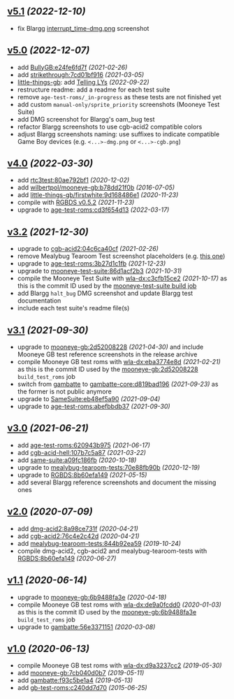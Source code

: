 ## [v5.1](https://github.com/c-sp/gameboy-test-roms/releases/tag/v5.1) *(2022-12-10)*

- fix Blargg
  [interrupt_time-dmg.png](src/blargg-expected/interrupt_time/interrupt_time-dmg.png)
  screenshot

## [v5.0](https://github.com/c-sp/gameboy-test-roms/releases/tag/v5.0) *(2022-12-07)*

- add
  [BullyGB:e24fe6fd7f](https://github.com/Hacktix/BullyGB/tree/e24fe6fd7f)
  *(2021-02-26)*
- add
  [strikethrough:7cd01bf916](https://github.com/Hacktix/strikethrough.gb/tree/7cd01bf916)
  *(2021-03-05)*
- [little-things-gb](https://github.com/pinobatch/little-things-gb): add
  [Telling LYs](https://github.com/pinobatch/little-things-gb/tree/master/tellinglys)
  *(2022-09-22)*
- restructure readme:
  add a readme for each test suite
- remove `age-test-roms/_in-progress` as these tests are not finished yet
- add custom `manual-only/sprite_priority` screenshots (Mooneye Test Suite)
- add DMG screenshot for Blargg's oam_bug test
- refactor Blargg screenshots to use cgb-acid2 compatible colors
- adjust Blargg screenshots naming:
  use suffixes to indicate compatible Game Boy devices
  (e.g. `<...>-dmg.png` or `<...>-cgb.png`)

## [v4.0](https://github.com/c-sp/gameboy-test-roms/releases/tag/v4.0) *(2022-03-30)*

- add
  [rtc3test:80ae792bf1](https://github.com/aaaaaa123456789/rtc3test/tree/80ae792bf1)
  *(2020-12-02)*
- add
  [wilbertpol/mooneye-gb:b78dd21f0b](https://github.com/wilbertpol/mooneye-gb/tree/b78dd21f0b)
  *(2016-07-05)*
- add
  [little-things-gb/firstwhite:9d168486e1](https://github.com/pinobatch/little-things-gb/tree/9d168486e1/firstwhite)
  *(2020-11-23)*
- compile with
  [RGBDS v0.5.2](https://github.com/gbdev/rgbds/releases/tag/v0.5.2)
  *(2021-11-23)*
- upgrade to
  [age-test-roms:cd3f654d13](https://github.com/c-sp/age-test-roms/tree/cd3f654d13)
  *(2022-03-17)*

## [v3.2](https://github.com/c-sp/gameboy-test-roms/releases/tag/v3.2) *(2021-12-30)*

- upgrade to
  [cgb-acid2:04c6ca40cf](https://github.com/mattcurrie/cgb-acid2/tree/04c6ca40cf)
  *(2021-02-26)*
- remove Mealybug Tearoom Test screenshot placeholders
  (e.g. [this one](https://github.com/mattcurrie/mealybug-tearoom-tests/blob/acf48f3f78/expected/CPU%20CGB%20C/m3_lcdc_win_en_change_multiple_wx.png))
- upgrade to
  [age-test-roms:3b27d1c1fb](https://github.com/c-sp/age-test-roms/tree/3b27d1c1fb)
  *(2021-12-23)*
- upgrade to
  [mooneye-test-suite:86d1acf2b3](https://github.com/Gekkio/mooneye-test-suite/tree/86d1acf2b3)
  *(2021-10-31)*
- compile the Mooneye Test Suite with
  [wla-dx:c3cfb15ce2](https://github.com/vhelin/wla-dx/tree/c3cfb15ce2)
  *(2021-10-17)* as this is the commit ID used by the
  [mooneye-test-suite build job](https://github.com/Gekkio/mooneye-test-suite/blob/86d1acf2b3/.github/workflows/ci.yml#L14)
- add Blargg `halt_bug` DMG screenshot and update Blargg test documentation
- include each test suite's readme file(s)


## [v3.1](https://github.com/c-sp/gameboy-test-roms/releases/tag/v3.1) *(2021-09-30)*

- upgrade to
  [mooneye-gb:2d52008228](https://github.com/Gekkio/mooneye-gb/tree/2d52008228)
  *(2021-04-30)*
  and include Mooneye GB test reference screenshots in the release archive
- compile Mooneye GB test roms with
  [wla-dx:eba3774e8d](https://github.com/vhelin/wla-dx/tree/eba3774e8d)
  *(2021-02-21)* as this is the commit ID used by the
  [mooneye-gb:2d52008228](https://github.com/Gekkio/mooneye-gb/tree/2d52008228)
  `build_test_roms` job
- switch from
  [gambatte](https://github.com/sinamas/gambatte)
  to
  [gambatte-core:d819bad196](https://github.com/pokemon-speedrunning/gambatte-core/tree/d819bad196)
  *(2021-09-23)*
  as the former is not public anymore
- upgrade to
  [SameSuite:eb48ef5a90](https://github.com/LIJI32/SameSuite/tree/eb48ef5a90)
  *(2021-09-04)*
- upgrade to
  [age-test-roms:abefbbdb37](https://github.com/c-sp/age-test-roms/tree/abefbbdb37)
  *(2021-09-30)*


## [v3.0](https://github.com/c-sp/gameboy-test-roms/releases/tag/v3.0) *(2021-06-21)*

- add
  [age-test-roms:620943b975](https://github.com/c-sp/age-test-roms/tree/620943b975)
  *(2021-06-17)*
- add
  [cgb-acid-hell:107b7c5a87](https://github.com/mattcurrie/cgb-acid-hell/tree/107b7c5a87)
  *(2021-03-22)*
- add
  [same-suite:a09fc186fb](https://github.com/LIJI32/SameSuite/tree/a09fc186fb)
  *(2020-10-18)*
- upgrade to
  [mealybug-tearoom-tests:70e88fb90b](https://github.com/mattcurrie/mealybug-tearoom-tests/tree/70e88fb90b)
  *(2020-12-19)*
- upgrade to
  [RGBDS:8b60efa149](https://github.com/gbdev/rgbds/tree/e970b6d6eb)
  *(2021-05-15)*
- add several Blargg reference screenshots and document the missing ones


## [v2.0](https://github.com/c-sp/gameboy-test-roms/releases/tag/v2.0) *(2020-07-09)*

- add
  [dmg-acid2:8a98ce731f](https://github.com/mattcurrie/dmg-acid2/tree/8a98ce731f)
  *(2020-04-21)*
- add
  [cgb-acid2:76c4e2c42d](https://github.com/mattcurrie/cgb-acid2/tree/76c4e2c42d)
  *(2020-04-21)*
- add
  [mealybug-tearoom-tests:844b92ea59](https://github.com/mattcurrie/mealybug-tearoom-tests/tree/844b92ea59)
  *(2019-10-24)*
- compile dmg-acid2, cgb-acid2 and mealybug-tearoom-tests with
  [RGBDS:8b60efa149](https://github.com/rednex/rgbds/tree/8b60efa149)
  *(2020-06-27)*


## [v1.1](https://github.com/c-sp/gameboy-test-roms/releases/tag/v1.1) *(2020-06-14)*

- upgrade to
  [mooneye-gb:6b9488fa3e](https://github.com/Gekkio/mooneye-gb/tree/6b9488fa3e)
  *(2020-04-18)*
- compile Mooneye GB test roms with
  [wla-dx:de9a0fcdd0](https://github.com/vhelin/wla-dx/tree/de9a0fcdd0)
  *(2020-01-03)* as this is the commit ID used by the
  [mooneye-gb:6b9488fa3e](https://github.com/Gekkio/mooneye-gb/tree/6b9488fa3e)
  `build_test_roms` job
- upgrade to
  [gambatte:56e3371151](https://github.com/sinamas/gambatte/tree/56e3371151)
  *(2020-03-08)*


## [v1.0](https://github.com/c-sp/gameboy-test-roms/releases/tag/v1.0) *(2020-06-13)*

- compile Mooneye GB test roms with
  [wla-dx:d9a3237cc2](https://github.com/vhelin/wla-dx/tree/d9a3237cc2)
  *(2019-05-30)*
- add
  [mooneye-gb:7cb040d0b7](https://github.com/Gekkio/mooneye-gb/tree/7cb040d0b7)
  *(2019-05-11)*
- add
  [gambatte:f93c5be1a4](https://github.com/sinamas/gambatte/tree/f93c5be1a4)
  *(2019-05-13)*
- add
  [gb-test-roms:c240dd7d70](https://github.com/retrio/gb-test-roms/tree/c240dd7d70)
  *(2015-06-25)*
